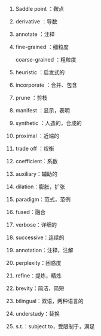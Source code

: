 1. Saddle point ：鞍点

2. derivative ：导数

3. annotate ：注释

4. fine-grained ：细粒度

   coarse-grained ：粗粒度

5. heuristic ：启发式的

6. incorporate ：合并、包含

7. prune ：剪枝

8. manifest ：显示，表明

9. synthetic ：人造的，合成的

10. proximal ：近端的

11. trade off ：权衡

12. coefficient：系数

13. auxiliary：辅助的

14. dilation：膨胀，扩张

15. paradigm：范式，范例

16. fused：融合

17. verbose：详细的

18. successive：连续的

19. annotation：注释，注解

20. perplexity：困惑度

21. refine：提炼，精炼

22. brevity：简洁，简短

23. bilingual：双语，两种语言的

24. understudy：替换

25. s.t.：subject to，受限制于，满足